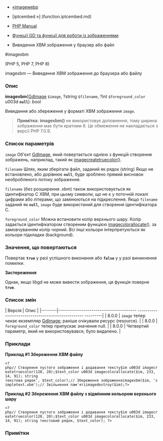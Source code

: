 - [«imagewebp](function.imagewebp.md)
- [iptcembed »] (function.iptcembed.md)

- [PHP Manual](index.md)
- [Функції GD та функції для роботи із зображеннями](ref.image.md)
- Виведення XBM зображення у браузер або файл

#imagexbm

(PHP 5, PHP 7, PHP 8)

imagexbm — Виведення XBM зображення до браузера або файлу

### Опис

**imagexbm**([GdImage](class.gdimage.md) `$image`, ?string
`$filename`, ?int `$foreground_color` u003d **`null`**): bool

Виведення або збереження у форматі XBM зображення `image`.

> **Примітка**: **imagexbm()** не використовує доповнення, тому ширина
> зображення має бути кратним 8. Це обмеження не накладається з
> версії PHP 7.0.9.

### Список параметрів

`image`
Об'єкт [GdImage](class.gdimage.md), який повертається однією з функцій
створення зображень, наприклад, такий як
[imagecreatetruecolor()](function.imagecreatetruecolor.md).

`filename`
Шлях, яким зберігати файл, заданий як рядок (string) Якщо не
встановлено, або дорівнює **`null`**, буде зроблено прямий висновок
необробленого потоку зображення.

`filename` (без розширення .xbm) також використовується як ідентифікатор C
XBM, при цьому символи, що не є у поточній локалі цифрами або
літерами, що замінюються на підкреслення. Якщо `filename` заданий як
**`null`**, `image` буде використаний для створення ідентифікатора C.

`foreground_color`
Можна встановити колір верхнього шару. Колір задається ідентифікатором створеним
функцією [imagecolorallocate()](function.imagecolorallocate.md). за
замовчуванням колір чорний. Всі інші кольори інтерпретуються як кольори
підкладки (background).

### Значення, що повертаються

Повертає **`true`** у разі успішного виконання або **`false`** у
у разі виникнення помилки.

**Застереження**

Однак, якщо libgd не може вивести зображення, ця функція поверне
**`true`**.

### Список змін

| Версія | Опис |
|--------|---------------------------------------- -------------------------------------------------- ---------|
| 8.0.0 | `image` тепер чекає екземпляр [GdImage](class.gdimage.md); раніше очікували ресурс (resource). |
| 8.0.0 | `foreground_color` тепер припускає значення null. |
| 8.0.0 | Четвертий параметр, який не використовувався, було видалено. |

### Приклади

**Приклад #1 Збереження XBM файлу**

`<?php// Створення пустого зображення і додавання тексту$im u003d imagecreatetruecolor(120, 20);$text_color u003d imagecolorallocate($im, 233, 14, 91); string текстова рядок', $text_color);// Збереження зображенняimagexbm($im, 'simpletext.xbm');// Звільнення пам'ятіimagedestroy($im);?> `

**Приклад #2 Збереження XBM файлу з відмінним кольором верхнього шару**

`<?php// Створення пустого зображення і додавання тексту$im u003d imagecreatetruecolor(120, 20);$text_color u003d imagecolorallocate($im, 233, 14, 91); string текстовий рядок, $text_color); ?> `

### Примітки
